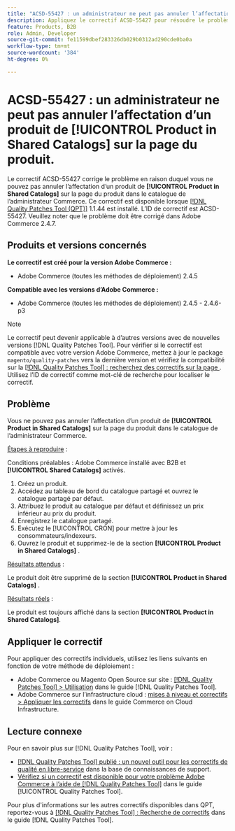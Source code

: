 ```yaml
---
title: "ACSD-55427 : un administrateur ne peut pas annuler l’affectation d’un produit à partir de **[!UICONTROL Product in Shared Catalogs]** sur la page du produit"
description: Appliquez le correctif ACSD-55427 pour résoudre le problème Adobe Commerce en raison duquel un produit ne peut pas être annulé à partir de **[!UICONTROL Product in Shared Catalogs]**.
feature: Products, B2B
role: Admin, Developer
source-git-commit: fe11599dbef283326db029b0312ad290cde0ba0a
workflow-type: tm+mt
source-wordcount: '384'
ht-degree: 0%

---
```


# ACSD-55427 : un administrateur ne peut pas annuler l’affectation d’un produit de **[!UICONTROL Product in Shared Catalogs]** sur la page du produit.

Le correctif ACSD-55427 corrige le problème en raison duquel vous ne pouvez pas annuler l’affectation d’un produit de **[!UICONTROL Product in Shared Catalogs]** sur la page du produit dans le catalogue de l’administrateur Commerce. Ce correctif est disponible lorsque [[!DNL Quality Patches Tool (QPT)]](https://experienceleague.adobe.com/fr/docs/commerce-knowledge-base/kb/announcements/commerce-announcements/magento-quality-patches-released-new-tool-to-self-serve-quality-patches) 1.1.44 est installé. L’ID de correctif est ACSD-55427. Veuillez noter que le problème doit être corrigé dans Adobe Commerce 2.4.7.

## Produits et versions concernés

**Le correctif est créé pour la version Adobe Commerce :**

* Adobe Commerce (toutes les méthodes de déploiement) 2.4.5

**Compatible avec les versions d’Adobe Commerce :**

* Adobe Commerce (toutes les méthodes de déploiement) 2.4.5 - 2.4.6-p3

>[!NOTE]
>
>Le correctif peut devenir applicable à d’autres versions avec de nouvelles versions [!DNL Quality Patches Tool]. Pour vérifier si le correctif est compatible avec votre version Adobe Commerce, mettez à jour le package `magento/quality-patches` vers la dernière version et vérifiez la compatibilité sur la [[!DNL Quality Patches Tool] : recherchez des correctifs sur la page ](https://experienceleague.adobe.com/tools/commerce-quality-patches/index.html?lang=fr). Utilisez l’ID de correctif comme mot-clé de recherche pour localiser le correctif.

## Problème

Vous ne pouvez pas annuler l’affectation d’un produit de **[!UICONTROL Product in Shared Catalogs]** sur la page du produit dans le catalogue de l’administrateur Commerce.

<u>Étapes à reproduire</u> :

Conditions préalables : Adobe Commerce installé avec B2B et **[!UICONTROL Shared Catalogs]** activés.
1. Créez un produit.
1. Accédez au tableau de bord du catalogue partagé et ouvrez le catalogue partagé par défaut.
1. Attribuez le produit au catalogue par défaut et définissez un prix inférieur au prix du produit.
1. Enregistrez le catalogue partagé.
1. Exécutez le [!UICONTROL CRON] pour mettre à jour les consommateurs/indexeurs.
1. Ouvrez le produit et supprimez-le de la section **[!UICONTROL Product in Shared Catalogs]** .

<u>Résultats attendus</u> :

Le produit doit être supprimé de la section **[!UICONTROL Product in Shared Catalogs]** .

<u>Résultats réels</u> :

Le produit est toujours affiché dans la section **[!UICONTROL Product in Shared Catalogs]**.

## Appliquer le correctif

Pour appliquer des correctifs individuels, utilisez les liens suivants en fonction de votre méthode de déploiement :

* Adobe Commerce ou Magento Open Source sur site : [[!DNL Quality Patches Tool] > Utilisation](/help/tools/quality-patches-tool/usage.md) dans le guide [!DNL Quality Patches Tool].
* Adobe Commerce sur l’infrastructure cloud : [mises à niveau et correctifs > Appliquer les correctifs](https://experienceleague.adobe.com/docs/commerce-cloud-service/user-guide/develop/upgrade/apply-patches.html?lang=fr) dans le guide Commerce on Cloud Infrastructure.

## Lecture connexe

Pour en savoir plus sur [!DNL Quality Patches Tool], voir :

* [[!DNL Quality Patches Tool] publié : un nouvel outil pour les correctifs de qualité en libre-service](https://experienceleague.adobe.com/fr/docs/commerce-knowledge-base/kb/announcements/commerce-announcements/magento-quality-patches-released-new-tool-to-self-serve-quality-patches) dans la base de connaissances de support.
* [Vérifiez si un correctif est disponible pour votre problème Adobe Commerce à l’aide de  [!DNL Quality Patches Tool]](/help/tools/quality-patches-tool/patches-available-in-qpt/check-patch-for-magento-issue-with-magento-quality-patches.md) dans le guide [!UICONTROL Quality Patches Tool].


Pour plus d&#39;informations sur les autres correctifs disponibles dans QPT, reportez-vous à [[!DNL Quality Patches Tool] : Recherche de correctifs](https://experienceleague.adobe.com/tools/commerce-quality-patches/index.html?lang=fr) dans le guide [!DNL Quality Patches Tool].
